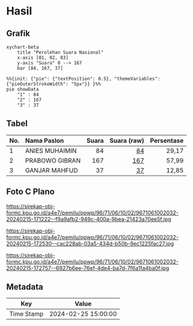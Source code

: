 # Hasil

## Grafik

```mermaid
xychart-beta
    title "Perolehan Suara Nasional"
    x-axis [01, 02, 03]
    y-axis "Suara" 0 --> 167
    bar [84, 167, 37]
```

```mermaid
%%{init: {"pie": {"textPosition": 0.5}, "themeVariables": {"pieOuterStrokeWidth": "5px"}} }%%
pie showData
    "1" : 84
    "2" : 167
    "3" : 37
```

## Tabel

| No. | Nama Paslon    | Suara | Suara (raw) | Persentase |
|:--- |:-------------- | -----:| -----------:| ----------:|
| 1   | ANIES MUHAIMIN | 84    | [84][p-1]   | 29,17      |
| 2   | PRABOWO GIBRAN | 167   | [167][p-2]  | 57,99      |
| 3   | GANJAR MAHFUD  | 37    | [37][p-3]   | 12,85      |


[p-1]: https://github.com/gigit-pemilu/pemilu-2024/blob/main/pilpres/hitung-suara/sub/96-papua-barat-daya/sub/71-kota-sorong/sub/06-sorong-manoi/sub/1002-malawei/sub/032-tps/sub/paslon-1.txt
[p-2]: https://github.com/gigit-pemilu/pemilu-2024/blob/main/pilpres/hitung-suara/sub/96-papua-barat-daya/sub/71-kota-sorong/sub/06-sorong-manoi/sub/1002-malawei/sub/032-tps/sub/paslon-2.txt
[p-3]: https://github.com/gigit-pemilu/pemilu-2024/blob/main/pilpres/hitung-suara/sub/96-papua-barat-daya/sub/71-kota-sorong/sub/06-sorong-manoi/sub/1002-malawei/sub/032-tps/sub/paslon-3.txt

## Foto C Plano

https://sirekap-obj-formc.kpu.go.id/a4e7/pemilu/ppwp/96/71/06/10/02/9671061002032-20240215-171222--f9a9afb2-949c-400a-9bea-21423a70ee5f.jpg

https://sirekap-obj-formc.kpu.go.id/a4e7/pemilu/ppwp/96/71/06/10/02/9671061002032-20240215-172530--cac228ab-03a5-434d-b50b-9ec1225fac27.jpg

https://sirekap-obj-formc.kpu.go.id/a4e7/pemilu/ppwp/96/71/06/10/02/9671061002032-20240215-172757--6927b6ee-76ef-4de4-ba7d-7f6a1fa4ba0f.jpg


## Metadata

| Key        | Value               |
| ---------- | ------------------- |
| Time Stamp | 2024-02-25 15:00:00 |



